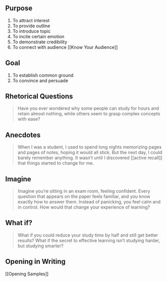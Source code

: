 ## Purpose
1. To attract interest 
2. To provide outline
3. To introduce topic
4. To incite certain emotion
5. To demonstrate credibility 
6. To connect with audience [[Know Your Audience]]
## Goal
1. To establish common ground
2. To convince and persuade
## Rhetorical Questions
> Have you ever wondered why some people can study for hours and retain almost nothing, while others seem to grasp complex concepts with ease? 
## Anecdotes
> When I was a student, I used to spend long nights memorizing pages and pages of notes, hoping it would all stick. But the next day, I could barely remember anything. It wasn’t until I discovered [[active recall]] that things started to change for me.
## Imagine
> Imagine you’re sitting in an exam room, feeling confident. Every question that appears on the paper feels familiar, and you know exactly how to answer them. Instead of panicking, you feel calm and in control. How would that change your experience of learning?
## What if?
> What if you could reduce your study time by half and still get better results? What if the secret to effective learning isn’t studying harder, but studying smarter?

## Opening in Writing
[[Opening Samples]]